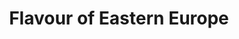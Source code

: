 ---
title: "Flavour of Eastern Europe"
url: /kings-lynn/flavour-of-eastern-europe/
shop: Lebensmittel
---